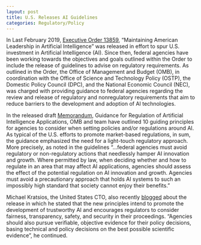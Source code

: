 ```yaml
---
layout: post
title: U.S. Releases AI Guidelines
categories: Regulatory/Policy
---
```


In Last February 2019, [Executive Order 13859](https://www.federalregister.gov/documents/2019/02/14/2019-02544/maintaining-american-leadership-in-artificial-intelligence), “Maintaining American Leadership in Artificial Intelligence” was released in effort to spur U.S. investment in Artificial Intelligence (AI).  Since then, federal agencies have been working towards the objectives and goals outlined within the Order to include the release of guidelines to advise on regulatory requirements.  As outlined in the Order, the Office of Management and Budget (OMB), in coordination with the Office of Science and Technology Policy (OSTP), the Domestic Policy Council (DPC), and the National Economic Council (NEC), was charged with providing guidance to federal agencies regarding the review and release of regulatory and nonregulatory requirements that aim to reduce barriers to the development and adoption of AI technologies.

In the released draft [Memorandum](https://www.whitehouse.gov/wp-content/uploads/2020/01/Draft-OMB-Memo-on-Regulation-of-AI-1-7-19.pdf), Guidance for Regulation of Artificial Intelligence Applications, OMB and team have outlined 10 guiding principles for agencies to consider when setting policies and/or regulations around AI.  As typical of the U.S. efforts to promote market-based regulations, in sum, the guidance emphasized the need for a light-touch regulatory approach.  More precisely, as noted in the guidelines “…federal agencies must avoid regulatory or non-regulatory actions that needlessly hamper AI innovation and growth. Where permitted by law, when deciding whether and how to regulate in an area that may affect AI applications, agencies should assess the effect of the potential regulation on AI innovation and growth. Agencies must avoid a precautionary approach that holds AI systems to such an impossibly high standard that society cannot enjoy their benefits.”

Michael Kratsios, the United States CTO, also recently [blogged](https://www.whitehouse.gov/articles/ai-that-reflects-american-values/) about the release in which he stated that the new principles intend to promote the development of trustworthy AI and encourages regulators to consider fairness, transparency, safety, and security in their proceedings. “Agencies should also pursue verifiable, objective evidence for their policy decisions, basing technical and policy decisions on the best possible scientific evidence”, he continued.
